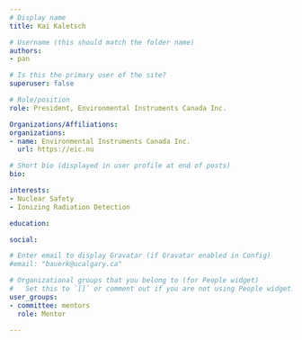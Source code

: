```yaml
---
# Display name
title: Kai Kaletsch

# Username (this should match the folder name)
authors:
- pan

# Is this the primary user of the site?
superuser: false

# Role/position
role: President, Environmental Instruments Canada Inc.

Organizations/Affiliations:
organizations:
- name: Environmental Instruments Canada Inc.
  url: https://eic.nu

# Short bio (displayed in user profile at end of posts)
bio:

interests:
- Nuclear Safety
- Ionizing Radiation Detection

education:

social:

# Enter email to display Gravatar (if Gravatar enabled in Config)
#email: "bauerk@ucalgary.ca"

# Organizational groups that you belong to (for People widget)
#   Set this to `[]` or comment out if you are not using People widget.
user_groups:
- committee: mentors
  role: Mentor

---
```

